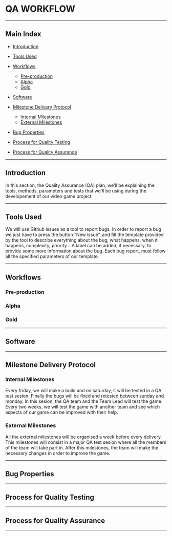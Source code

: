 # QA WORKFLOW


***


## Main Index

+ [Introduction](https://github.com/Needlesslord/BrainDeadStudios/blob/master/Docs/QAWorkflow.md#introduction)

+ [Tools Used](https://github.com/Needlesslord/BrainDeadStudios/blob/master/Docs/QAWorkflow.md#tools-used)

+ [Workflows](https://github.com/Needlesslord/BrainDeadStudios/blob/master/Docs/QAWorkflow.md#workflows)
  - [Pre-production](https://github.com/Needlesslord/BrainDeadStudios/blob/master/Docs/QAWorkflow.md#pre-production)
  - [Alpha](https://github.com/Needlesslord/BrainDeadStudios/blob/master/Docs/QAWorkflow.md#alpha)
  - [Gold](https://github.com/Needlesslord/BrainDeadStudios/blob/master/Docs/QAWorkflow.md#gold)
  
+ [Software](https://github.com/Needlesslord/BrainDeadStudios/blob/master/Docs/QAWorkflow.md#software)

+ [Milestone Delivery Protocol](https://github.com/Needlesslord/BrainDeadStudios/blob/master/Docs/QAWorkflow.md#milestone-delivery-protocolhttps://github.com/Needlesslord/BrainDeadStudios/blob/master/Docs/QAWorkflow.md#milestone-delivery-protocol)
  - [Internal Milestones](https://github.com/Needlesslord/BrainDeadStudios/blob/master/Docs/QAWorkflow.md#internal-milestone)
  - [External Milestones](https://github.com/Needlesslord/BrainDeadStudios/blob/master/Docs/QAWorkflow.md#external-milestone)
  
+ [Bug Properties](https://github.com/Needlesslord/BrainDeadStudios/blob/master/Docs/QAWorkflow.md#bug-properties)

+ [Process for Quality Testing](https://github.com/Needlesslord/BrainDeadStudios/blob/master/Docs/QAWorkflow.md#process-for-quality-testing)

+ [Process for Quality Assurance](https://github.com/Needlesslord/BrainDeadStudios/blob/master/Docs/QAWorkflow.md#process-for-quality-assurance)


***


## Introduction


In this section, the Quality Assurance (QA) plan, we'll be explaining the tools, methods, parameters and tests that we'll be using during the developement of our video game project.


***


## Tools Used


We will use Github issues as a tool to report bugs. In order to report a bug we just have to press the button “New issue”, and fill the template provided by the tool to describe everything about the bug, what happens, when it happens, complexity, priority… A label can be added, if necessary, to provide some more information about the bug. Each bug report, must follow all the specified parameters of our template.


***


## Workflows 


### Pre-production


### Alpha


### Gold


***


## Software


***


## Milestone Delivery Protocol


### Internal Milestones


Every friday, we will make a build and on saturday, it will be tested in a QA test sesion. Finally the bugs will be fixed and retested between sunday and monday. In this sesion, the QA team and the Team Lead will test the game. Every two weeks, we will test the game with another team and see which aspects of our game can be improved with their help.


### External Milestones


All the external milestones will be organised a week before every delivery. This milestones will consist in a major QA test sesion where all the members of the team will take part in. After this milestones, the team will make the necessary changes in order to improve the game.


***


## Bug Properties


***


## Process for Quality Testing


***


## Process for Quality Assurance


***







